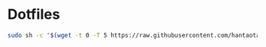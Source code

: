 # Dotfiles

```bash
sudo sh -c "$(wget -t 0 -T 5 https://raw.githubusercontent.com/hantaotaohan/Dotfiles/master/install/run.sh -O -)"
```

